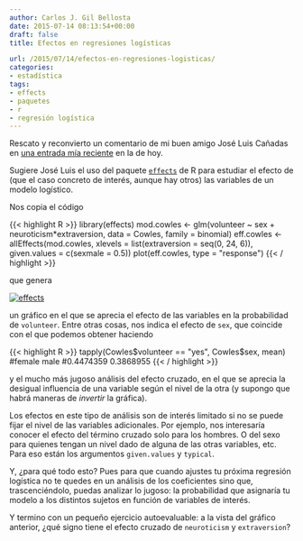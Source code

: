 ```yaml
---
author: Carlos J. Gil Bellosta
date: 2015-07-14 08:13:54+00:00
draft: false
title: Efectos en regresiones logísticas

url: /2015/07/14/efectos-en-regresiones-logisticas/
categories:
- estadística
tags:
- effects
- paquetes
- r
- regresión logística
---
```


Rescato y reconvierto un comentario de mi buen amigo José Luis Cañadas en [una entrada mía reciente](http://www.datanalytics.com/2015/07/06/una-interpretacion-rapida-y-sucia-de-los-coeficientes-de-la-regresion-logistica/) en la de hoy.

Sugiere José Luis el uso del paquete [`effects`](http://cran.r-project.org/web/packages/effects/index.html) de R para estudiar el efecto de (que el caso concreto de interés, aunque hay otros) las variables de un modelo logístico.

Nos copia el código

{{< highlight R >}}
library(effects)
mod.cowles <- glm(volunteer ~ sex + neuroticism*extraversion,
    data = Cowles, family = binomial)
eff.cowles <- allEffects(mod.cowles,
    xlevels = list(extraversion = seq(0, 24, 6)),
    given.values = c(sexmale = 0.5))
plot(eff.cowles, type = "response")
{{< / highlight >}}


que genera

[![effects](/wp-uploads/2015/07/effects.png#center)
](/wp-uploads/2015/07/effects.png#center)

un gráfico en el que se aprecia el efecto de las variables en la probabilidad de `volunteer`. Entre otras cosas, nos indica el efecto de `sex`, que coincide con el que podemos obtener haciendo


{{< highlight R >}}
tapply(Cowles$volunteer == "yes", Cowles$sex, mean)
#female      male
#0.4474359 0.3868955
{{< / highlight >}}

y el mucho más jugoso análisis del efecto cruzado, en el que se aprecia la desigual influencia de una variable según el nivel de la otra (y supongo que habrá maneras de _invertir_ la gráfica).

Los efectos en este tipo de análisis son de interés limitado si no se puede fijar el nivel de las variables adicionales. Por ejemplo, nos interesaría conocer el efecto del término cruzado solo para los hombres. O del sexo para quienes tengan un nivel dado de alguna de las otras variables, etc. Para eso están los argumentos `given.values` y `typical`.

Y, ¿para qué todo esto? Pues para que cuando ajustes tu próxima regresión logística no te quedes en un análisis de los coeficientes sino que, trascenciéndolo, puedas analizar lo jugoso: la probabilidad que asignaría tu modelo a los distintos sujetos en función de variables de interés.

Y termino con un pequeño ejercicio autoevaluable: a la vista del gráfico anterior, ¿qué signo tiene el efecto cruzado de `neuroticism` y `extraversion`?

